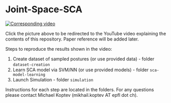 # Joint-Space-SCA
[![Corresponding video](https://img.youtube.com/vi/u3lTwFZFicY/0.jpg)](https://www.youtube.com/watch?v=u3lTwFZFicY)

Click the picture above to be redirected to the YouTube video explaining the contents of this repository. Paper reference will be added later.

Steps to reproduce the results shown in the video:
1. Create dataset of sampled postures (or use provided data) - folder `dataset-creation`
2. Learn SCA model via SVM/NN (or use provided models)  - folder `sca-model-learning`
3. Launch Simulation - folder `simulation`

Instructions for each step are located in the folders. For any questions please contact Michael Koptev (mikhail.koptev AT epfl dot ch).
